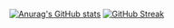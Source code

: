 [![Anurag's GitHub stats](https://github-readme-stats.vercel.app/api?username=Jax-Baiya)](https://github.com/Jax-Baiya/github-readme-stats)
[![GitHub Streak](https://streak-stats.demolab.com/?user=Jax-Baiya)](https://git.io/streak-stats)
